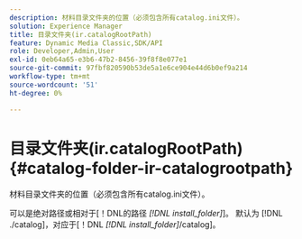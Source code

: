 ```yaml
---
description: 材料目录文件夹的位置（必须包含所有catalog.ini文件）。
solution: Experience Manager
title: 目录文件夹(ir.catalogRootPath)
feature: Dynamic Media Classic,SDK/API
role: Developer,Admin,User
exl-id: 0eb64a65-e3b6-47b2-8456-39f8f8e077e1
source-git-commit: 97fbf820590b53de5a1e6ce904e44d6b0ef9a214
workflow-type: tm+mt
source-wordcount: '51'
ht-degree: 0%

---
```


# 目录文件夹(ir.catalogRootPath){#catalog-folder-ir-catalogrootpath}

材料目录文件夹的位置（必须包含所有catalog.ini文件）。

可以是绝对路径或相对于[！DNL的路径 *[!DNL install_folder]*]。 默认为 [!DNL ./catalog]，对应于[！DNL *[!DNL install_folder]*/catalog]。
